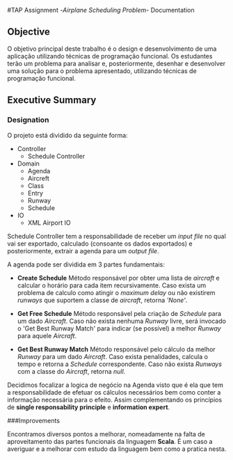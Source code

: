 #TAP Assignment -*Airplane Scheduling Problem*- Documentation


## Objective

O objetivo principal deste trabalho é o design e desenvolvimento de uma aplicação utilizando técnicas de programação funcional.
Os estudantes terão um problema para analisar e, posteriormente, desenhar e desenvolver uma solução para o problema apresentado, utilizando técnicas de programação funcional. 


## Executive Summary

### Designation
O projeto está dividido da seguinte forma:
* Controller
  * Schedule Controller
* Domain
  * Agenda
  * Aircreft
  * Class
  * Entry
  * Runway
  * Schedule
* IO
  * XML Airport IO

Schedule Controller tem a responsabilidade de receber um *input file* no qual vai ser exportado, calculado (consoante os dados exportados) e posteriormente, extrair a agenda para um *output file*.

A agenda pode ser dividida em 3 partes fundamentais:
* **Create Schedule**
   Método responsável por obter uma lista de *aircraft* e calcular o horário para cada item recursivamente. Caso exista um problema de calculo como atingir o *maximum delay* ou não existirem *runways* que suportem a classe de *aircraft*, retorna *'None'*.

* **Get Free Schedule**
   Método responsável pela criação de *Schedule* para um dado *Aircraft*. Caso não exista nenhuma *Runway* livre, será invocado o 'Get Best Runway Match' para indicar (se possível) a melhor *Runway* para aquele *Aircraft*.

* **Get Best Runway Match**
   Método responsável pelo cálculo da melhor *Runway* para um dado *Aircraft*. Caso exista penalidades, calcula o tempo e retorna a *Schedule* correspondente.
   Caso não exista *Runways* com a classe do *Aircraft*, retorna *null*.

Decidimos focalizar a logica de negócio na Agenda visto que é ela que tem a responsabilidade de efetuar os cálculos necessários bem como conter a informação necessária para o efeito. Assim complementando os princípios de **single responsability principle** e **information expert**.

###Improvements

Encontramos diversos pontos a melhorar, nomeadamente na falta de aproveitamento das partes funcionais da linguagem **Scala**. 
É um caso a averiguar e a melhorar com estudo da linguagem bem como a pratica nesta.




